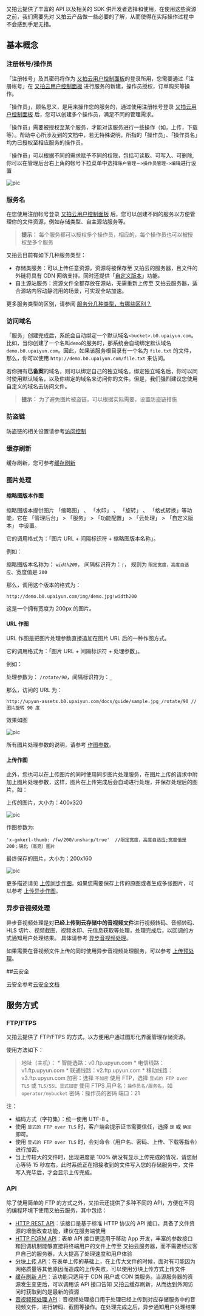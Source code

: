 又拍云提供了丰富的 API 以及相关的 SDK 供开发者选择和使用，在使用这些资源之前，我们需要先对 又拍云产品做一些必要的了解，从而使得在实际操作过程中不会感到手足无措。

## 基本概念

### 注册帐号/操作员

「注册帐号」及其密码将作为 [又拍云用户控制面板](https://console.upyun.com/#/login/)的登录所用，您需要通过「注册帐号」在 [又拍云用户控制面板](https://console.upyun.com/#/login/) 进行服务的新建，操作员授权，订单购买等操作。

「操作员」，顾名思义，是用来操作您的服务的，通过使用注册帐号登录 [又拍云用户控制面板](https://console.upyun.com/#/login/) 后，您可以创建多个操作员，满足不同的管理需求。

「操作员」需要被授权至某个服务，才能对该服务进行一些操作（如，上传，下载等）。帮助中心所涉及到的文档中，若无特殊说明，所指的「操作员」、「操作员名」均为已授权至相应服务的操作员。

「操作员」可以根据不同的需求赋予不同的权限，包括可读取、可写入、可删除, 你可以在管理后台右上角的帐号下拉菜单中选择`账户管理－>操作员管理->编辑`进行设置   
 
 ![pic](https://techs.b0.upaiyun.com/img/o_se.png!600)   


### 服务名

在您使用注册帐号登录 [又拍云用户控制面板](https://console.upyun.com/#/login/) 后，您可以创建不同的服务以方便管理你的文件资源，例如存储类型、自主源站服务等。

> **提示：**
> 每个服务都可以授权多个操作员，相应的，每个操作员也可以被授权至多个服务

又拍云目前有如下几种服务类型：

* 存储类服务：可以上传任意资源，资源将被保存至 又拍云的服务器，且文件的外链将具有 CDN 网络支持。同时还提供「[自定义版本](http://segmentfault.com/blog/yunshu_blog/1190000002400065)」功能。
* 自主源站服务：资源文件全都存放在源站，无需重新上传至 又拍云服务器，适合源站内容动静混用的场景，可实现全站加速。

更多服务类型的区别，请参阅 [服务分几种类型，有哪些区别？](http://docs.upyun.com/faq/#faq)

### 访问域名
「服务」创建完成后，系统会自动绑定一个默认域名`<bucket>.b0.upaiyun.com`。比如，当你创建了一个名叫`demo`的服务时，那系统会自动绑定默认域名`demo.b0.upaiyun.com`。因此，如果该服务根目录有一个名为 `file.txt` 的文件，那么，你可以使用 `http://demo.b0.upaiyun.com/file.txt` 来访问。

若你拥有**已备案**的域名，则可以绑定自己的独立域名。绑定独立域名后，你可以同时使用默认域名，以及你绑定的域名来访问你的文件。但是，我们强烈建议您使用自定义的域名去访问文件。

> **提示：**
> 为了避免图片被盗链，可以根据实际需要，设置防盗链措施

### 防盗链

防盗链的相关设置请参考[访问控制](https://docs.upyun.com/cdn/advanced/#_1)

### 缓存刷新

缓存刷新，您可参考[缓存刷新](https://docs.upyun.com/cdn/basic/#_3)


### 图片处理
#### 缩略图版本作图

缩略图版本提供图片 「缩略图」 、 「水印」 、 「旋转」 、 「格式转换」等功能，它在 「管理后台」 > 「服务」 > 「功能配置」 > 「云处理」 > 「自定义版本」 中设置。

它的调用格式为：「图片 URL + 间隔标识符 + 缩略图版本名称」。


例如：


缩略图版本名称为： *`width200`*，
间隔标识符为：*`!`*，
规则为 `限定宽度，高度自适应`、宽度值是 `200`

那么，调用这个版本的格式为：

```
http://demo.b0.upaiyun.com/img/demo.jpg!width200
```
这是一个拥有宽度为 200px 的图片。

#### URL 作图

URL 作图是把图片处理参数直接追加在图片 URL 后的一种作图方式。

它的调用格式为：「图片 URL + 间隔标识符 + 处理参数」。

例如：

处理参数为： *`/rotate/90`*，间隔标识符为：*`_`*

那么，访问的 URL 为：

```
http://upyun-assets.b0.upaiyun.com/docs/guide/sample.jpg_/rotate/90 //图片旋转 90 度
```

效果如图

![pic](http://upyun-assets.b0.upaiyun.com/docs/guide/sample.jpg_/rotate/90)

所有图片处理参数的说明，请参考 [作图参数](/cloud/image/#_7)。

#### 上传作图

此外，您也可以在上传图片的同时使用同步图片处理服务，在图片上传的请求中附加上图片处理参数，这样，图片在上传完成后会自动进行处理，并保存处理后的图片。如：

上传的图片，大小为：400x320

![pic](http://upyun-assets.b0.upaiyun.com/docs/guide/sample.jpg)

作图参数为:

```
'x-gmkerl-thumb: /fw/200/unsharp/true'  //限定宽度，高度自适应;宽度值是200；锐化（高亮）图片
```

最终保存的图片，大小为：200x160

![pic](http://upyun-assets.b0.upaiyun.com/docs/guide/pic.jpg)

更多描述请见 [上传同步作图](/cloud/image/#_3)。如果您需要保存上传的原图或者生成多张图片，可以参考 [上传异步作图](/cloud/image/#_4)。

### 异步音视频处理

异步音视频处理是对**已经上传到云存储中的音视频文件**进行视频转码、音频转码、HLS 切片、视频截图、视频水印、元信息获取等处理，处理完成后，以回调的方式通知用户处理结果。 具体请参考 [异步音视频处理](/cloud/av/)。

如果需要在音视频文件上传的同时使用异步音视频处理服务，可以参考 [上传预处理](/cloud/av/#_8)。

##云安全


云安全参考[云安全文档](https://docs.upyun.com/cdn/advanced/#_2)


## 服务方式

### FTP/FTPS

又拍云提供了 FTP/FTPS 的方式，以方便用户通过图形化界面管理存储资源。

使用方法如下：

> 地址（主机）：
    * 智能选路：v0.ftp.upyun.com
    * 电信线路：v1.ftp.upyun.com
    * 联通线路：v2.ftp.upyun.com
    * 移动线路：v3.ftp.upyun.com
> 加密：选择 `不加密` 使用 FTP，选择 `显式的 FTP over TLS` 或 `TLS/SSL 显式加密` 使用 FTPS
> 用户名：`操作员名/服务名`，如 `operator/mybucket`
> 密码：操作员的密码
> 端口：21

注：    

- 编码方式（字符集）：统一使用 UTF-8 。
- 使用 `显式的 FTP over TLS` 时，客户端会提示证书需要信任，选择 `是` 或 `确定` 即可。
- 使用 `显式的 FTP over TLS` 时，会对命令（用户名、密码、上传、下载等指令）进行加密。
- 当上传较大的文件时，出现进度是 100% 确没有显示上传完成的情况，请您耐心等待 15 秒左右，此时系统正在把接收到的文件写入您的存储服务中，文件写入完毕后，才会显示上传完成。

### API

除了使用简单的 FTP 的方式之外，又拍云还提供了多种不同的 API，方便在不同的编程环境下使用又拍云服务，其中包括：

* [HTTP REST API](/api/rest_api/)：该接口是基于标准 HTTP 协议的 API 接口，具备了文件资源的增删改查功能，建议在服务端使用
* [HTTP FORM API](/api/form_api/)：表单 API 接口更适用于移动 App 开发，丰富的参数接口和回调机制能够直接将终端用户的文件上传至 又拍云服务器，而不需要经过客户自己的服务器，大大提高了处理速度和用户体验
* [分块上传 API](/api/multipart_upload/)：在表单上传的基础上，在上传大文件的时候，面对有可能因为网络质量等其他原因而造成的上传失败，可以使用分块上传方式上传文件
* [缓存刷新 API](/api/purge/)：该功能只适用于 CDN 用户或 CDN 类服务。当源服务器的资源发生变更后，可以调用该 API 接口告知 又拍云缓存刷新，从而达到外网访问时获取到的是最新的资源
* [音视频预处理 API](/cloud/av/)：音视频处理接口用于处理已经上传到对应存储服务中的音视频文件，进行转码、截图等操作。在处理完成之后，异步通知用户处理结果
